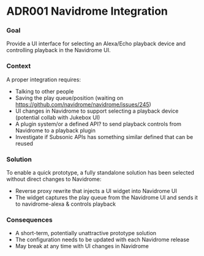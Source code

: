 # ADR001 Navidrome Integration

### Goal

Provide a UI interface for selecting an Alexa/Echo playback device and controlling playback in the Navidrome UI.

### Context
A proper integration requires:
- Talking to other people 
- Saving the play queue/position (waiting on https://github.com/navidrome/navidrome/issues/245)
- UI changes in Navidrome to support selecting a playback device (potential collab with Jukebox UI)
- A plugin system/or a defined API? to send playback controls from Navidrome to a playback plugin
- Investigate if Subsonic APIs has something similar defined that can be reused

### Solution
To enable a quick prototype, a fully standalone solution has been selected without direct changes to Navidrome:
- Reverse proxy rewrite that injects a UI widget into Navidrome UI
- The widget captures the play queue from the Navidrome UI and sends it to navidrome-alexa & controls playback

### Consequences
- A short-term, potentially unattractive prototype solution
- The configuration needs to be updated with each Navidrome release
- May break at any time with UI changes in Navidrome